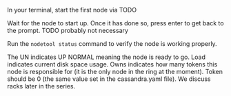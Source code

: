 In your terminal, start the first node via TODO

Wait for the node to start up. Once it has done so, press enter to get back to the prompt. TODO probably not necessary

Run the `nodetool status` command to verify the node is working properly.

The UN indicates UP NORMAL meaning the node is ready to go. Load indicates current disk space usage. Owns indicates how many tokens this node is responsible for (it is the only node in the ring at the moment). Token should be 0 (the same value set in the cassandra.yaml file). We discuss racks later in the series.
